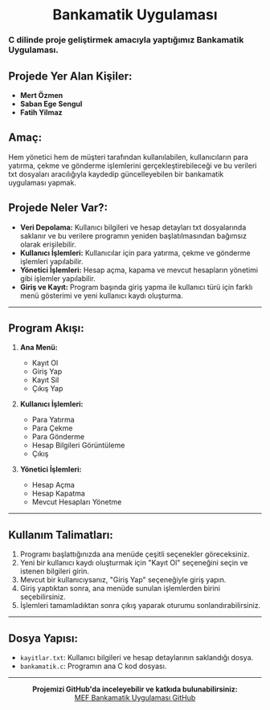 <h1 align="center">Bankamatik Uygulaması</h1>
<h3 align="left">C dilinde proje geliştirmek amacıyla yaptığımız Bankamatik Uygulaması.</h3>

## Projede Yer Alan Kişiler:
- **Mert Özmen**
- **Saban Ege Sengul**
- **Fatih Yilmaz**

## Amaç:
Hem yönetici hem de müşteri tarafından kullanılabilen, kullanıcıların para yatırma, çekme ve gönderme işlemlerini gerçekleştirebileceği ve bu verileri txt dosyaları aracılığıyla kaydedip güncelleyebilen bir bankamatik uygulaması yapmak.

## Projede Neler Var?:
- **Veri Depolama:** Kullanıcı bilgileri ve hesap detayları txt dosyalarında saklanır ve bu verilere programın yeniden başlatılmasından bağımsız olarak erişilebilir.
- **Kullanıcı İşlemleri:** Kullanıcılar için para yatırma, çekme ve gönderme işlemleri yapılabilir.
- **Yönetici İşlemleri:** Hesap açma, kapama ve mevcut hesapların yönetimi gibi işlemler yapılabilir.
- **Giriş ve Kayıt:** Program başında giriş yapma ile kullanıcı türü için farklı menü gösterimi ve yeni kullanıcı kaydı oluşturma.

---

## Program Akışı:
1. **Ana Menü:**
   - Kayıt Ol
   - Giriş Yap
   - Kayıt Sil
   - Çıkış Yap

2. **Kullanıcı İşlemleri:**
   - Para Yatırma
   - Para Çekme
   - Para Gönderme
   - Hesap Bilgileri Görüntüleme
   - Çıkış

3. **Yönetici İşlemleri:**
   - Hesap Açma
   - Hesap Kapatma
   - Mevcut Hesapları Yönetme

---

## Kullanım Talimatları:
1. Programı başlattığınızda ana menüde çeşitli seçenekler göreceksiniz.
2. Yeni bir kullanıcı kaydı oluşturmak için "Kayıt Ol" seçeneğini seçin ve istenen bilgileri girin.
3. Mevcut bir kullanıcıysanız, "Giriş Yap" seçeneğiyle giriş yapın.
4. Giriş yaptıktan sonra, ana menüde sunulan işlemlerden birini seçebilirsiniz.
5. İşlemleri tamamladıktan sonra çıkış yaparak oturumu sonlandırabilirsiniz.

---

## Dosya Yapısı:
- `kayitlar.txt`: Kullanıcı bilgileri ve hesap detaylarının saklandığı dosya.
- `bankamatik.c`: Programın ana C kod dosyası.

---

<p align="center">
  <strong>Projemizi GitHub'da inceleyebilir ve katkıda bulunabilirsiniz:</strong>
  <br>
  <a href="https://github.com/eegesengul/MEFBankamatikProjesi" target="_blank">MEF Bankamatik Uygulaması GitHub</a>
</p>
